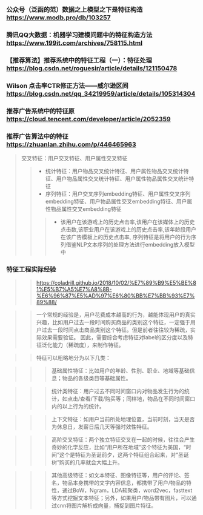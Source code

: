 ### 公众号（泛函的范）数据之上模型之下是特征构造 https://www.modb.pro/db/103257
### 腾讯QQ大数据：机器学习建模问题中的特征构造方法 https://www.199it.com/archives/758115.html
### 【推荐算法】推荐系统中的特征工程（一）：特征处理 https://blog.csdn.net/roguesir/article/details/121150478
###  Wilson 点击率CTR修正方法——威尔逊区间  https://blog.csdn.net/qq_34219959/article/details/105314304
### 推荐广告系统中的特征原 https://cloud.tencent.com/developer/article/2052359
### 推荐广告算法中的特征 https://zhuanlan.zhihu.com/p/446465963
> 交叉特征：用户交叉特征、用户属性交叉特征
>> * 统计特征：用户物品交叉统计特征、用户属性物品交叉统计特征、用户物品属性交叉统计特征、用户属性物品属性交叉统计特征
>> * 序列特征：用户交叉序列embedding特征、用户属性交叉序列embedding特征、用户物品属性交叉embedding特征、用户属性物品属性交叉embedding特征
>>> * 该用户在该游戏上的历史点击率,该用户在该媒体上的历史点击数,该职业用户在该游戏上的历史点击率,该年龄段用户在该广告模板上的历史点击率, 序列特征是将用户的行为序列借鉴NLP文本序列的处理方法进行embedding放入模型中

### 特征工程实际经验
>> https://coladrill.github.io/2018/10/02/%E7%89%B9%E5%BE%81%E5%B7%A5%E7%A8%8B-%E6%96%87%E5%AD%97%E6%80%BB%E7%BB%93%E7%89%88/

>>一个常规的经验是，用户花费成本越高的行为，越能体现用户的真实兴趣，比如用户过去一段时间购买商品的类别这个特征，一定强于用户过去一段时间点击商品类别这个特征。但是前者往往较为稀疏，实际效果需要验证。
因此，需要综合考虑特征对label的区分度以及特征泛化能力（稀疏度），来制作特征。

>> 特征可以粗略地分为以下几类：

>>> 基础属性特征：比如用户的年龄、性别、职业、地域等基础信息；物品的各级类目等基础属性。

>>> 统计类特征：用户过去不同时间窗口内对物品发生行为的统计，如点击/查看/下载/购买等；同样地，物品在不同时间窗口内的以上行为的统计。

>>> 上下文特征：如用户当前所处地理位置，当前时刻，当天是否为休息日，发薪日后几天等强时效性特征。

>>> 高阶交叉特征：两个独立特征交叉在一起的时候，往往会产生奇妙的化学反应，比如“用户所在地域”这个特征为美国，“时间”这个是特征为圣诞前夕，这两个特征组合起来，对“圣诞树”购买的几率就会大幅上升。

>>> 其他高级特征：如文本特征、图像特征等，用户的评论、签名，物品本身携带的文字内容信息，都携带了用户/物品的特性，通过BoW，Ngram，LDA软聚类，word2vec，fasttext等方式挖掘文本特征；另外，如果用户/物品带有图片，可以通过cnn将图片解析成向量，捕捉到图片特征。

